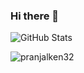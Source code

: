 ### Hi there 👋

<!--
**pranjalken32/pranjalken32** is a ✨ _special_ ✨ repository because its `README.md` (this file) appears on your GitHub profile.

Here are some ideas to get you started:

- 🔭 I’m currently working on ...
- 🌱 I’m currently learning ...
- 👯 I’m looking to collaborate on ...
- 🤔 I’m looking for help with ...
- 💬 Ask me about ...
- 📫 How to reach me: ...
- 😄 Pronouns: ...
- ⚡ Fun fact: ...
-->
![GitHub Stats](https://github-readme-stats.vercel.app/api?username=pranjalken32&theme=radical)
<p><img align="left" src="https://github-readme-stats.vercel.app/api/top-langs?username=pranjalken32&show_icons=true&locale=en&layout=compact" alt="pranjalken32" /></p>
